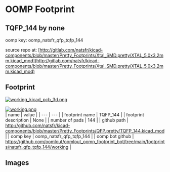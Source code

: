 # OOMP Footprint  
## TQFP_144  by none  
  
oomp key: oomp_natsfr_qfp_tqfp_144  
  
source repo at: [http://gitlab.com/natsfr/kicad-components/blob/master/Pretty_Footprints/Xtal_SMD.pretty/XTAL_5.0x3.2mm.kicad_mod](http://gitlab.com/natsfr/kicad-components/blob/master/Pretty_Footprints/Xtal_SMD.pretty/XTAL_5.0x3.2mm.kicad_mod)  
## Footprint  
  
[![working_kicad_pcb_3d.png](working_kicad_pcb_3d_600.png)](working_kicad_pcb_3d.png)  
  
[![working.png](working_600.png)](working.png)  
| name | value | 
| --- | --- | 
| footprint name | TQFP_144 | 
| footprint description | None | 
| number of pads | 144 | 
| github path | http://github.com/natsfr/kicad-components/blob/master/Pretty_Footprints/QFP.pretty/TQFP_144.kicad_mod | 
| oomp key | oomp_natsfr_qfp_tqfp_144 | 
| oomp bot github | https://github.com/oomlout/oomlout_oomp_footprint_bot/tree/main/footprints/natsfr_qfp_tqfp_144/working | 
## Images  
